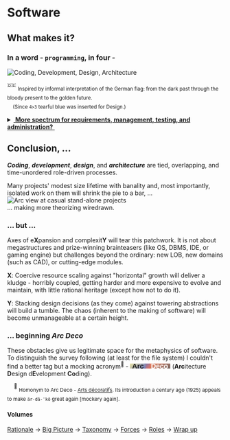 # Software

## What makes it? 

### **In a word - `programming`, in four -** 

<picture>
  <img alt="Coding, Development, Design, Architecture" src="https://github.com/Kyriosity/read-write/blob/main/README+/_rsc/_img/ArcDeco/darkCode2arcGold.jpg" />
</picture>

<sup>:de:</sup> <sub>Inspired by informal interpretation of the German flag: from the dark past through the bloody present to the golden future.\
&nbsp;&nbsp;&nbsp;&nbsp;(Since `4>3` tearful blue was inserted for Design.)</sub>

<details>
<summary><ins>&nbsp;<b>More spectrum for requirements, management, testing, and administration?</b>&nbsp;</ins></summary>
<br/>
<picture>
  <img alt="External factors of SW creation" src="https://github.com/Kyriosity/read-write/blob/main/README+/_rsc/_img/ArcDeco/SW-ext_factors.jpg" />
</picture>

These are **external** - optional and not, minor to strong, constructive and devastating (also neutral) - forces, factors, and drives. 

Which, culturally speaking, mix, tint, blur, or shade (if not wash off) the four paints. 

Initiative and funding render the canvas. Abstraction/math/logic and artistic skills, domain expertise, and creativity prop the picture.

</details>

## Conclusion, ...

**_Coding_**, **_development_**, **_design_**, and **_architecture_** are tied, overlapping, and time-unordered role-driven processes.

Many projects' modest size lifetime with banality and, most importantly, isolated work on them will shrink the pie to a bar, ...\
<picture>
  <img alt="Arc view at casual stand-alone projects" src="https://github.com/Kyriosity/read-write/blob/main/README+/_rsc/_img/ArcDeco/C-D-D-A_midiPrj.jpg" />
</picture>\
... making more theorizing wiredrawn.

### ... but ...

Axes of e**X**pansion and complexit**Y** will tear this patchwork. It is not about megastructures and prize-winning brainteasers (like OS, DBMS, IDE, or gaming engine) but challenges beyond the ordinary: new LOB, new domains (such as CAD), or cutting-edge modules.

**X**: Coercive resource scaling against "horizontal" growth will deliver a kludge - horribly coupled, getting harder and more expensive to evolve and maintain, with little rational heritage (except how not to do it).

**Y**: Stacking design decisions (as they come) against towering abstractions will build a tumble. The chaos (inherent to the making of software) will become unmanageable at a certain height. 

### ... beginning _Arc Deco_

These obstacles give us legitimate space for the metaphysics of software. 
To distinguish the survey following (at least for the file system) I couldn't find a better tag but a mocking acronym<sup>🎨</sup> - 
<picture>
  <img alt="Arc Deco" src="../_rsc/_img/ArcDeco/ArcDeco-bar-12px.jpg" />
</picture>
(**Arc**itecture **D**esign d**E**velopment **Co**ding).

&nbsp;&nbsp;&nbsp;&nbsp;<sup>🎨</sup> <sub>Homonym to Arc&nbsp;Deco - [Arts décoratifs](https://en.wikipedia.org/wiki/Art_Deco). Its introduction a century ago (1925) appeals to make `är-dā-ˈkō` great again [mockery again].</sub>

#### Volumes 

[Rationale](README+/ArcDeco/1.ArcDeco-Rationale.md) -> [Big Picture](README+/ArcDeco/2.ArcDeco-BigPict.md) -> [Taxonomy](README+/ArcDeco/3.ArcDeco-Taxonomy.md) -> [Forces](README+/ArcDeco/4.ArcDeco-Forces.md) -> [Roles](README+/ArcDeco/4.ArcDeco-Roles.md) -> [Wrap&nbsp;up](README+/ArcDeco/4.ArcDeco-WrapUp.md)




